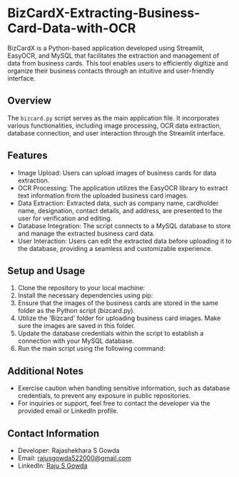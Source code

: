 # BizCardX-Extracting-Business-Card-Data-with-OCR

BizCardX is a Python-based application developed using Streamlit, EasyOCR, and MySQL that facilitates the extraction and management of data from business cards. 
This tool enables users to efficiently digitize and organize their business contacts through an intuitive and user-friendly interface.

## Overview

The `bizcard.py` script serves as the main application file. It incorporates various functionalities, including image processing, OCR data extraction, database connection, and user interaction through the Streamlit interface. 

## Features

- Image Upload: Users can upload images of business cards for data extraction.
- OCR Processing: The application utilizes the EasyOCR library to extract text information from the uploaded business card images.
- Data Extraction: Extracted data, such as company name, cardholder name, designation, contact details, and address, are presented to the user for verification and editing.
- Database Integration: The script connects to a MySQL database to store and manage the extracted business card data.
- User Interaction: Users can edit the extracted data before uploading it to the database, providing a seamless and customizable experience.

## Setup and Usage

1. Clone the repository to your local machine:
2. Install the necessary dependencies using pip:
3. Ensure that the images of the business cards are stored in the same folder as the Python script (bizcard.py).
4. Utilize the 'Bizcard' folder for uploading business card images. Make sure the images are saved in this folder.
5. Update the database credentials within the script to establish a connection with your MySQL database.
6. Run the main script using the following command:


## Additional Notes

- Exercise caution when handling sensitive information, such as database credentials, to prevent any exposure in public repositories.
- For inquiries or support, feel free to contact the developer via the provided email or LinkedIn profile.

## Contact Information

- Developer: Rajashekhara S Gowda
- Email: rajusgowda522000@gmail.com
- LinkedIn: [Raju S Gowda](https://www.linkedin.com/in/raju-s-gowda-5f2000)




   

